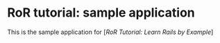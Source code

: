 # RoR tutorial: sample application

This is the sample application for [*RoR Tutorial: Learn Rails by Example*]

